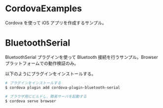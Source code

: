 # CordovaExamples

Cordova を使って iOS アプリを作成するサンプル。

# BluetoothSerial

BluetoothSerial プラグインを使って Bluetooth 接続を行うサンプル。Browser プラットフォームでの動作検証のみ。

以下のようにプラグインをインストールする。

```sh
# プラグインをインストールする
$ cordova plugin add cordova-plugin-bluetooth-serial

# ブラウザ用にビルドし、簡易サーバを起動する
$ cordova serve browser
```